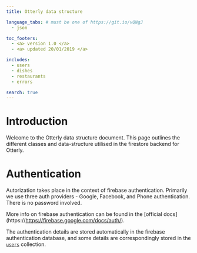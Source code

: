 ```yaml
---
title: Otterly data structure

language_tabs: # must be one of https://git.io/vQNgJ
  - json

toc_footers:
  - <a> version 1.0 </a>
  - <a> updated 20/01/2019 </a>

includes:
  - users
  - dishes
  - restaurants
  - errors

search: true
---
```


# Introduction

Welcome to the Otterly data structure document. This page outlines the different classes and data-structure utilised in the firestore backend for Otterly.

# Authentication

Autorization takes place in the context of firebase authentication. Primarily we use three auth providers - Google, Facebook, and Phone authentication. There is no password involved.

More info on firebase authentication can be found in the [official docs] (https://https://firebase.google.com/docs/auth/).

The authentication details are stored automatically in the firebase authentication database, and some details are correspondingly stored in the [`users`](#users) collection.





